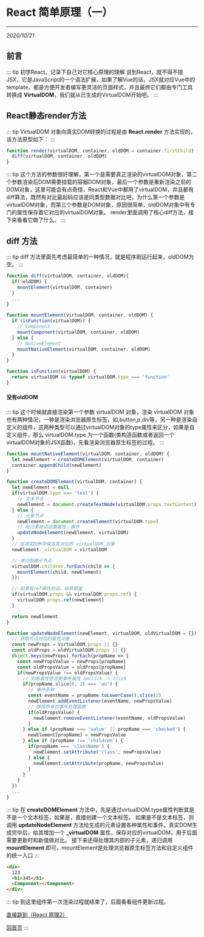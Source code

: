 # React 简单原理（一）
---
*2020/10/21*

## 前言
::: tip
  初学React，记录下自己对它核心原理的理解
  说到React，就不得不提JSX，它是JavaScript的一个语法扩展，如果了解Vue的话，JSX就对应Vue中的template，都是方便开发者编写更灵活的页面样式，并且最终它们都由专门工具转换成 **VirtualDOM**，我们就从已生成的VirtualDOM开始吧。
:::

## React静态render方法
::: tip
  VirtualDOM 对象向真实DOM转换的过程是由 **React.render** 方法实现的，该方法原型如下：
:::
``` js
function render(virtualDOM, container, oldDOM = container.firstChild) {
  diff(virtualDOM, container, oldDOM)
}
```
::: tip
  这个方法的参数很好理解，第一个是需要真正渲染的virtualDOM对象，第二个参数渲染后DOM需要挂载的容器DOM对象，最后一个参数是重新渲染之前的DOM对象，这里可能会有点奇怪，React和Vue中都用了virtualDOM，并且都有diff算法，既然有对比最起码应该是同类型数据对比吧，为什么第一个参数是virtualDOM对象，而第三个参数是DOM对象，原因很简单，oldDOM对象中有专门的属性保存着它对应的virtualDOM对象。
  render里面调用了核心diff方法，接下来看看它做了什么。
:::
## diff 方法
::: tip
  diff 方法里面先考虑最简单的一种情况，就是程序刚运行起来，oldDOM为空。
:::
``` js
function diff(virtualDOM, container, oldDOM){
  if(!oldDOM) {
    mountElement(virtualDOM, container)
  } 
  ...
}

function mountElement(virtualDOM, container, oldDOM) {
  if (isFunction(virtualDOM)) {
    // Component 
    mountComponent(virtualDOM, container, oldDOM)
  } else {
    // NativeElement
    mountNativeElement(virtualDOM, container, oldDOM)
  } 
}

function isFunction(virtualDOM) {
  return virtualDOM && typeof virtualDOM.type === 'function'
}
```

#### 没有oldDOM
::: tip
  这个时候就直接渲染第一个参数 virtualDOM 对象，渲染 virtualDOM 对象也有两种情况，一种是渲染浏览器原生标签，如,button,p,div等，另一种是渲染自定义的组件，这两种类型可以通过virtualDOM对象的type属性来区分，如果是自定义组件，那么 virtualDOM.type 为一个函数(类构造函数或者返回一个virtualDOM对象的JSX函数)，先看渲染浏览器原生标签的过程。
:::
``` js
function mountNativeElement(virtualDOM, container, oldDOM) {
  let newElement = createDOMElement(virtualDOM, container)
  container.appendChild(newElement)
}

function createDOMElement(virtualDOM, container) {
  let newElement = null
  if(virtualDOM.type === 'text') {
    // 文本节点
    newElement = document.createTextNode(virtualDOM.props.textContent)
  } else {
    // 元素节点
    newElement = document.createElement(virtualDOM.type)
    // 给元素结点设置属性，事件
    updateNodeElement(newElement, virtualDOM)
  }
  // 在真实DOM中保存其对应的 virtualDOM 对象
  newElement._virtualDOM = virtualDOM

  // 递归创建子节点
  virtualDOM.children.forEach(child => {
    mountElement(child, newElement)
  });

  // 如果有ref属性的话，给其赋值
  if(virtualDOM.props && virtualDOM.props.ref) {
    virtualDOM.props.ref(newElement)
  }

  return newElement
}

function updateNodeElement(newElement, virtualDOM, oldVirtualDOM = {}) {
  // 获取节点对应的属性对象
  const newProps = virtualDOM.props || {}
  const oldProps = oldVirtualDOM.props || {}
  Object.keys(newProps).forEach(propName => {
    const newPropsValue = newProps[propName]
    const oldPropsValue = oldProps[propName]
    if(newPropsValue !== oldPropsValue) {
      // 判断属性是否是事件属性 onClick -> click
      if(propName.slice(0, 2) === 'on') {
        // 事件名称
        const eventName = propName.toLowerCase().slice(2)
        newElement.addEventListener(eventName, newPropsValue)
        // 移除原有的事件处理函数
        if(oldPropsValue) {
          newElement.removeEventListener(eventName, oldPropsValue)
        }
      } else if (propName === 'value' || propName === 'checked') {
        newElement[propName] = newPropsValue
      } else if (propName !== 'children') {
        if(propName === 'className') {
          newElement.setAttribute('class', newPropsValue)
        } else {
          newElement.setAttribute(propName, newPropsValue)
        }
      }
    }
  })
  ...
}
```
::: tip
  在 **createDOMElement** 方法中，先是通过virtualDOM.type属性判断其是不是一个文本标签，如果是，直接创建一个文本标签。
  如果是不是文本标签，则调用 **updateNodeElement** 方法给生成的元素设置各种属性和事件。真实DOM生成完毕后，给其增加一个 **_virtualDOM** 属性，保存对应的virtualDOM，用于后面需要更新时和新值做对比。
  接下来还得处理其内部的子元素，递归调用 **mountElement** 即可，mountElement是处理浏览器原生标签方法和自定义组件的统一入口
:::
``` HTML
<div>
  123
  <h1>345</h1>
  <Component></Component>
</div>
```
::: tip
  到这里组件第一次渲染过程就结束了，后面看看组件更新过程。

  [直接跳到（React 原理2）](/frontend/react2)
  
  [回首页](/frontend)
:::
